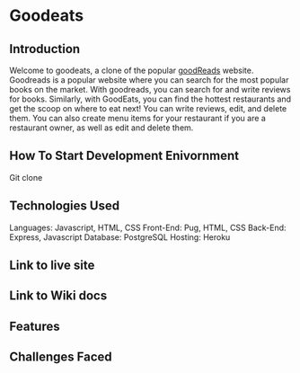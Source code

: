 # Goodeats

## Introduction
Welcome to goodeats, a clone of the popular [goodReads](https://www.goodreads.com/) website. Goodreads is a popular website where you can search for the most popular books on the market. With goodreads, you can search for and write reviews for books. Similarly, with GoodEats, you can find the hottest restaurants and get the scoop on where to eat next! You can write reviews, edit, and delete them. You can also create menu items for your restaurant if you are a restaurant owner, as well as edit and delete them.

## How To Start Development Enivornment
Git clone 


## Technologies Used
Languages: Javascript, HTML, CSS
Front-End: Pug, HTML, CSS
Back-End: Express, Javascript
Database: PostgreSQL
Hosting: Heroku

## Link to live site


## Link to Wiki docs


## Features


## Challenges Faced


## 
